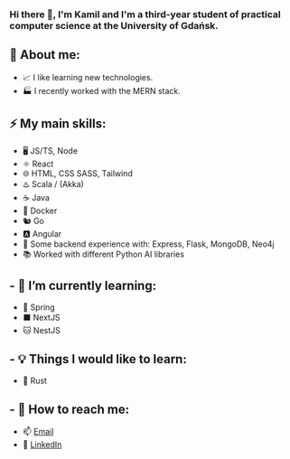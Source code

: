 ### Hi there 👋, I'm Kamil and I'm a third-year student of practical computer science at the University of Gdańsk.

## 📂 About me:
 * 📈 I like learning new technologies. 
 * 🏭 I recently worked with the MERN stack.
 
## ⚡ My main skills:
 * 🖥️ JS/TS, Node
 * ⚛️  React
 * 🌐 HTML, CSS SASS, Tailwind
 * ♨️  Scala / (Akka)
 * ☕  Java
 * 🐳 Docker
 * 🐿️ Go
 * 🅰️ Angular
 * 🔧 Some backend experience with: Express, Flask, MongoDB, Neo4j
 * 📚 Worked with different Python AI libraries
 

## - 🌱 I’m currently learning:
 * 🍃 Spring
 * ⬛ NextJS
 * 🐱 NestJS
 
## - 💡 Things I would like to learn:
 * 🦀 Rust
 
## - 👀 How to reach me:

 * 📫 [Email](mailto:kamil.lisowski.kontakt@gmail.com)
 * 💬 [LinkedIn](https://www.linkedin.com/in/kamil-lisowski-b69190240/)
